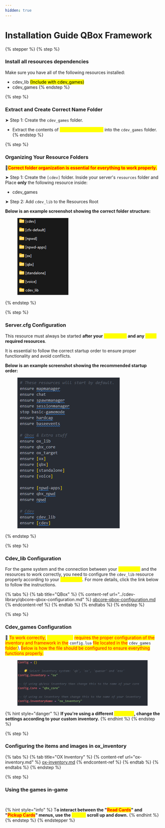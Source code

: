 ```yaml
---
hidden: true
---
```


# Installation Guide QBox Framework

{% stepper %}
{% step %}
### Install all resources dependencies

Make sure you have all of the following resources installed:

* cdev\_lib <mark style="color:$success;">(Include with cdev\_games)</mark>
* cdev\_games&#x20;
{% endstep %}

{% step %}
### Extract and Create Correct Name Folder

➤ Step 1: Create the `cdev_games` folder.

* Extract the contents of <mark style="color:yellow;">cdev\_games.pack.zip</mark> into the `cdev_games` folder.
{% endstep %}

{% step %}
### Organizing Your Resource Folders

🚩<mark style="color:red;">**Correct folder organization is essential for everything to work properly.**</mark>

➤ Step 1: Create the `[cdev]` folder. Inside your server's `resources` folder and Place **only** the following resource inside:

* cdev\_games

➤ Step 2: Add `cdev_lib` to the Resources Root

**Below is an example screenshot showing the correct folder structure:**

<div align="left"><figure><img src="../../.gitbook/assets/image (3) (1) (1).png" alt=""><figcaption></figcaption></figure></div>
{% endstep %}

{% step %}
### Server.cfg Configuration

This resource must always be started **after your&#x20;**<mark style="color:yellow;">**framework**</mark>**&#x20;and any&#x20;**<mark style="color:yellow;">**other**</mark>**&#x20;required resources**.

It is essential to follow the correct startup order to ensure proper functionality and avoid conflicts.

**Below is an example screenshot showing the recommended startup order:**

<div align="left"><figure><img src="../../.gitbook/assets/image (1) (1) (1) (1) (1).png" alt=""><figcaption></figcaption></figure></div>
{% endstep %}

{% step %}
### Cdev\_lib Configuration

For the game system and the connection between your <mark style="color:yellow;">framework</mark> and the resources to work correctly, you need to configure the `cdev_lib` resource properly according to your <mark style="color:yellow;">framework</mark>. For more details, click the link below to follow the instructions.

{% tabs %}
{% tab title="QBox" %}
{% content-ref url="../cdev-library/qbcore-qbox-configuration.md" %}
[qbcore-qbox-configuration.md](../cdev-library/qbcore-qbox-configuration.md)
{% endcontent-ref %}
{% endtab %}
{% endtabs %}
{% endstep %}

{% step %}
### Cdev\_games Configuration

🚩 <mark style="color:red;">To work correctly,</mark> <mark style="color:yellow;">**cdev\_games**</mark> <mark style="color:red;">requires the proper configuration of the inventory and framework in the</mark> `config.lua` <mark style="color:red;">file located in the</mark> `cdev_games` <mark style="color:red;">folder.</mark>\ <mark style="color:red;">Below is how the file should be configured to ensure everything functions properly.</mark>

<div align="left"><figure><img src="../../.gitbook/assets/image (2) (1) (1) (1).png" alt=""><figcaption></figcaption></figure></div>

{% hint style="danger" %}
**If you're using a different&#x20;**<mark style="color:yellow;">**inventory**</mark>**, change the settings according to your custom inventory.**
{% endhint %}
{% endstep %}

{% step %}
### Configuring the items and images in ox\_inventory

{% tabs %}
{% tab title="OX Inventory" %}
{% content-ref url="ox-inventory.md" %}
[ox-inventory.md](ox-inventory.md)
{% endcontent-ref %}
{% endtab %}
{% endtabs %}
{% endstep %}

{% step %}
### Using the games in-game

<figure><img src="../../.gitbook/assets/FiveM_GTAProcess_er4jlmGEYJ-_online-video-cutter.com_.gif" alt=""><figcaption></figcaption></figure>

{% hint style="info" %}
T**o interact between the "**<mark style="color:red;">**Read Cards**</mark>**" and "**<mark style="color:red;">**Pickup Cards**</mark>**" menus, use the&#x20;**<mark style="color:yellow;">**mouse**</mark>**&#x20;scroll up and down.**
{% endhint %}
{% endstep %}
{% endstepper %}

